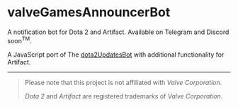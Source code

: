 # valveGamesAnnouncerBot
A notification bot for Dota 2 and Artifact.
Available on Telegram and Discord soon<sup>TM</sup>.

A JavaScript port of The [dota2UpdatesBot](https://github.com/zachkont/dotaUpdatesBot/blob/development/updater.py) with additional functionality for Artifact.

---

> Please note that this project is not affiliated with *Valve Corporation*.
> 
> *Dota 2* and *Artifact* are registered trademarks of *Valve Corporation*.